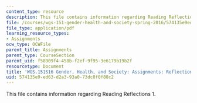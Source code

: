 ```yaml
---
content_type: resource
description: This file contains information regarding Reading Reflections 1.
file: /courses/wgs-151-gender-health-and-society-spring-2016/574135e9ed63d2a393a073dc8f0f88c2_MITWGS_151S16_Reflection1.pdf
file_type: application/pdf
learning_resource_types:
- Assignments
ocw_type: OCWFile
parent_title: Assignments
parent_type: CourseSection
parent_uid: f58909f4-458b-f2ef-9f95-3e6179b19b2f
resourcetype: Document
title: 'WGS.151S16 Gender, Health, and Society: Assignments: Reflection 1'
uid: 574135e9-ed63-d2a3-93a0-73dc8f0f88c2
---
```

This file contains information regarding Reading Reflections 1.

